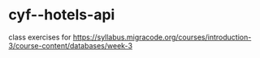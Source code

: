 # cyf--hotels-api
class exercises for 
https://syllabus.migracode.org/courses/introduction-3/course-content/databases/week-3
